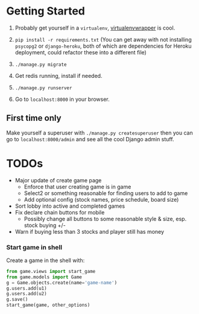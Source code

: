 # Getting Started

1. Probably get yourself in a `virtualenv`, [virtualenvwrapper](https://virtualenvwrapper.readthedocs.io/en/latest/) is cool. 

1. `pip install -r requirements.txt`
    (You can get away with not installing `psycopg2` or `django-heroku`, both of which are dependencies for Heroku deployment, could refactor these into a different file)

1. `./manage.py migrate`

1. Get redis running, install if needed.

1. `./manage.py runserver`

1. Go to `localhost:8000` in your browser.

## First time only

Make yourself a superuser with `./manage.py createsuperuser` then you can go to `localhost:8000/admin` and see all the cool Django admin stuff.

# TODOs
- Major update of create game page
    - Enforce that user creating game is in game
    - Select2 or something reasonable for finding users to add to game
    - Add optional config (stock names, price schedule, board size)
- Sort lobby into active and completed games
- Fix declare chain buttons for mobile
  - Possibly change all buttons to some reasonable style & size, esp. stock buying +/-
- Warn if buying less than 3 stocks and player still has money

### Start game in shell

Create a game in the shell with:
```python
from game.views import start_game
from game.models import Game
g = Game.objects.create(name='game-name')
g.users.add(u1)
g.users.add(u2)
g.save()
start_game(game, other_options)
```
